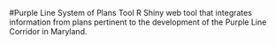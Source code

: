 #Purple Line System of Plans Tool
R Shiny web tool that integrates information from plans pertinent to the development of the Purple Line Corridor in Maryland.